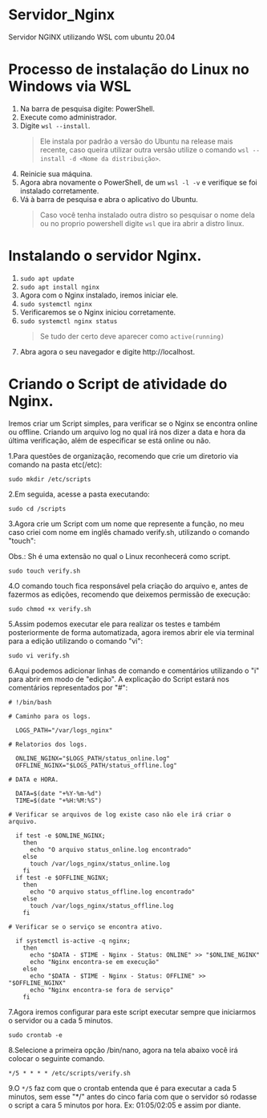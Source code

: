 # Servidor_Nginx
Servidor NGINX utilizando WSL com ubuntu 20.04

# Processo de instalação do Linux no Windows via WSL
  1. Na barra de pesquisa digite: PowerShell.
  2. Execute como administrador.
  3. Digite `wsl --install`.
     > Ele instala por padrão a versão do Ubuntu na release mais recente, caso queira utilizar outra versão utilize o comando `wsl --install -d <Nome da distribuição>`.
  4. Reinicie sua máquina.
  5. Agora abra novamente o PowerShell, de um `wsl -l -v` e verifique se foi instalado corretamente.
  6. Vá à barra de pesquisa e abra o aplicativo do Ubuntu.
     > Caso você tenha instalado outra distro so pesquisar o nome dela ou no proprio powershell digite `wsl` que ira abrir a distro linux.

# Instalando o servidor Nginx.
  1. `sudo apt update`
  2. `sudo apt install nginx`
  3. Agora com o Nginx instalado, iremos iniciar ele.
  4. `sudo systemctl nginx`
  5. Verificaremos se o Nginx iniciou corretamente.
  6. `sudo systemctl nginx status`
     > Se tudo der certo deve aparecer como `active(running)`
  7. Abra agora o seu navegador e digite http://localhost.

# Criando o Script de atividade do Nginx.
Iremos criar um Script simples, para verificar se o Nginx se encontra online ou offline. Criando um arquivo log no qual irá nos dizer a data e hora da última verificação, além de especificar se está online ou não.
  
1.Para questões de organização, recomendo que crie um diretorio via comando na pasta etc(/etc):

`sudo mkdir /etc/scripts`

2.Em seguida, acesse a pasta executando:

`sudo cd /scripts`

3.Agora crie um Script com um nome que represente a função, no meu caso criei com nome em inglês chamado verify.sh, utilizando o comando "touch":

Obs.: Sh é uma extensão no qual o Linux reconhecerá como script.

`sudo touch verify.sh`
	
4.O comando touch fica responsável pela criação do arquivo e, antes de fazermos as edições, recomendo que deixemos permissão de execução:

`sudo chmod +x verify.sh`

5.Assim podemos executar ele para realizar os testes e também posteriormente de forma automatizada, agora iremos abrir ele via terminal para a edição utilizando o comando "vi":

`sudo vi verify.sh`
	
6.Aqui podemos adicionar linhas de comando e comentários utilizando o "i" para abrir em modo de "edição". A explicação do Script estará nos comentários representados por "#":
  
    # !/bin/bash
    
    # Caminho para os logs.
    
      LOGS_PATH="/var/logs_nginx"
    
    # Relatorios dos logs.
    
      ONLINE_NGINX="$LOGS_PATH/status_online.log"
      OFFLINE_NGINX="$LOGS_PATH/status_offline.log"
    
    # DATA e HORA.
      
      DATA=$(date "+%Y-%m-%d")
      TIME=$(date "+%H:%M:%S")
    
    # Verificar se arquivos de log existe caso não ele irá criar o arquivo.
     
      if test -e $ONLINE_NGINX; 
        then
          echo "O arquivo status_online.log encontrado"
        else
          touch /var/logs_nginx/status_online.log
        fi
      if test -e $OFFLINE_NGINX; 
        then
          echo "O arquivo status_offline.log encontrado"
        else
          touch /var/logs_nginx/status_offline.log
        fi
    
    # Verificar se o serviço se encontra ativo.
     
      if systemctl is-active -q nginx; 
        then
          echo "$DATA - $TIME - Nginx - Status: ONLINE" >> "$ONLINE_NGINX"
          echo "Nginx encontra-se em execução"
        else
          echo "$DATA - $TIME - Nginx - Status: OFFLINE" >> "$OFFLINE_NGINX"
          echo "Nginx encontra-se fora de serviço"
        fi

7.Agora iremos configurar para este script executar sempre que iniciarmos o servidor ou a cada 5 minutos.

`sudo crontab -e`
	
8.Selecione a primeira opção /bin/nano, agora na tela abaixo você irá colocar o seguinte comando.

    */5 * * * * /etc/scripts/verify.sh

9.O `*/5` faz com que o crontab entenda que é para executar a cada 5 minutos, sem esse "*/" antes do cinco faria com que o servidor só rodasse o script a cara 5 minutos por hora. Ex: 01:05/02:05 e assim por diante.
